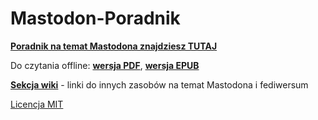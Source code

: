 # Mastodon-Poradnik

**[Poradnik na temat Mastodona znajdziesz TUTAJ](https://mastodon-poradnik.pl/)**

Do czytania offline: **[wersja PDF](https://mastodon-poradnik.pl/pdf)**, **[wersja EPUB](https://mastodon-poradnik.pl/epub)**

**[Sekcja wiki](https://github.com/lwojcik/Mastodon-Poradnik/wiki)** - linki do innych zasobów na temat Mastodona i fediwersum

[Licencja MIT](https://github.com/lwojcik/Mastodon-Poradnik/blob/main/LICENSE)
